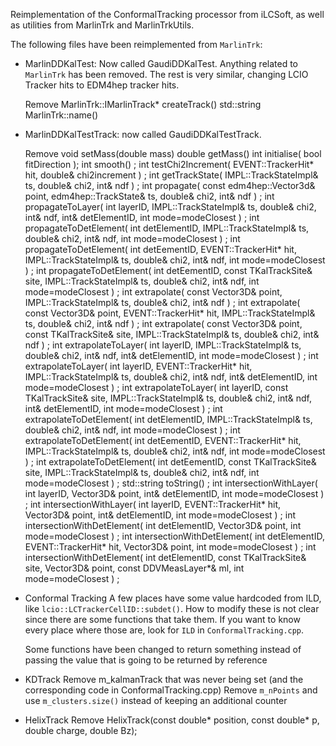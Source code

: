 <!--
Copyright (c) 2020-2024 Key4hep-Project.

This file is part of Key4hep.
See https://key4hep.github.io/key4hep-doc/ for further info.

Licensed under the Apache License, Version 2.0 (the "License");
you may not use this file except in compliance with the License.
You may obtain a copy of the License at

    http://www.apache.org/licenses/LICENSE-2.0

Unless required by applicable law or agreed to in writing, software
distributed under the License is distributed on an "AS IS" BASIS,
WITHOUT WARRANTIES OR CONDITIONS OF ANY KIND, either express or implied.
See the License for the specific language governing permissions and
limitations under the License.
-->
Reimplementation of the ConformalTracking processor from iLCSoft, as well as
utilities from MarlinTrk and MarlinTrkUtils.

The following files have been reimplemented from `MarlinTrk`:
- MarlinDDKalTest: Now called GaudiDDKalTest. Anything related to `MarlinTrk`
  has been removed. The rest is very similar, changing LCIO Tracker hits to
  EDM4hep tracker hits.

  Remove MarlinTrk::IMarlinTrack* createTrack()
         std::string MarlinTrk::name()

- MarlinDDKalTestTrack: now called GaudiDDKalTestTrack.

  Remove void setMass(double mass)
         double getMass()
         int initialise( bool fitDirection );
         int smooth() ;
         int testChi2Increment( EVENT::TrackerHit* hit, double& chi2increment ) ;
         int getTrackState( IMPL::TrackStateImpl& ts, double& chi2, int& ndf ) ;
         int propagate( const edm4hep::Vector3d& point, edm4hep::TrackState& ts, double& chi2, int& ndf ) ;
         int propagateToLayer( int layerID, IMPL::TrackStateImpl& ts, double& chi2, int& ndf, int& detElementID, int mode=modeClosest )  ;
         int propagateToDetElement( int detElementID, IMPL::TrackStateImpl& ts, double& chi2, int& ndf, int mode=modeClosest ) ;
         int propagateToDetElement( int detEementID, EVENT::TrackerHit* hit, IMPL::TrackStateImpl& ts, double& chi2, int& ndf, int mode=modeClosest ) ;
         int propagateToDetElement( int detEementID, const TKalTrackSite& site, IMPL::TrackStateImpl& ts, double& chi2, int& ndf, int mode=modeClosest ) ;
         int extrapolate( const Vector3D& point, IMPL::TrackStateImpl& ts, double& chi2, int& ndf ) ;
         int extrapolate( const Vector3D& point, EVENT::TrackerHit* hit, IMPL::TrackStateImpl& ts, double& chi2, int& ndf ) ;
         int extrapolate( const Vector3D& point, const TKalTrackSite& site, IMPL::TrackStateImpl& ts, double& chi2, int& ndf ) ;
         int extrapolateToLayer( int layerID, IMPL::TrackStateImpl& ts, double& chi2, int& ndf, int& detElementID, int mode=modeClosest )  ;
         int extrapolateToLayer( int layerID, EVENT::TrackerHit* hit, IMPL::TrackStateImpl& ts, double& chi2, int& ndf, int& detElementID, int mode=modeClosest )  ;
         int extrapolateToLayer( int layerID, const TKalTrackSite& site, IMPL::TrackStateImpl& ts, double& chi2, int& ndf, int& detElementID, int mode=modeClosest )  ;
         int extrapolateToDetElement( int detElementID, IMPL::TrackStateImpl& ts, double& chi2, int& ndf, int mode=modeClosest ) ;
         int extrapolateToDetElement( int detEementID, EVENT::TrackerHit* hit, IMPL::TrackStateImpl& ts, double& chi2, int& ndf, int mode=modeClosest ) ;
         int extrapolateToDetElement( int detEementID, const TKalTrackSite& site, IMPL::TrackStateImpl& ts, double& chi2, int& ndf, int mode=modeClosest ) ;
         std::string toString() ;
         int intersectionWithLayer( int layerID, Vector3D& point, int& detElementID, int mode=modeClosest )  ;
         int intersectionWithLayer( int layerID, EVENT::TrackerHit* hit, Vector3D& point, int& detElementID, int mode=modeClosest )  ;
         int intersectionWithDetElement( int detElementID, Vector3D& point, int mode=modeClosest )  ;
         int intersectionWithDetElement( int detElementID, EVENT::TrackerHit* hit, Vector3D& point, int mode=modeClosest )  ;
         int intersectionWithDetElement( int detElementID, const TKalTrackSite& site, Vector3D& point, const DDVMeasLayer*& ml, int mode=modeClosest ) ;

- Conformal Tracking A few places have some value hardcoded from ILD, like
  `lcio::LCTrackerCellID::subdet()`. How to modify these is not clear since
  there are some functions that take them. If you want to know every place where
  those are, look for `ILD` in `ConformalTracking.cpp`.

  Some functions have been
  changed to return something instead of passing the value that is going to be
  returned by reference

- KDTrack
  Remove m_kalmanTrack that was never being set (and the corresponding code in ConformalTracking.cpp)
  Remove `m_nPoints` and use `m_clusters.size()` instead of keeping an additional counter

- HelixTrack
  Remove HelixTrack(const double* position, const double* p, double charge, double Bz);
